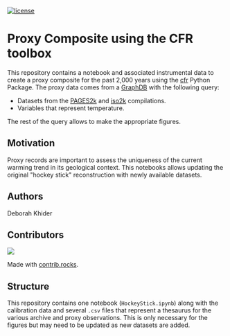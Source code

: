 [![license](https://img.shields.io/github/license/khider/DISK-proxyComposite.svg)]()

# Proxy Composite using the CFR toolbox

This repository contains a notebook and associated instrumental data to create a proxy composite for the past 2,000 years using the [cfr](https://fzhu2e.github.io/cfr) Python Package. The proxy data comes from a [GraphDB](https://linkedearth.graphdb.mint.isi.edu) with the following query:
* Datasets from the [PAGES2k](https://lipdverse.org/project/pages2k/) and [iso2k](https://lipdverse.org/project/iso2k/) compilations.
* Variables that represent temperature.

The rest of the query allows to make the appropriate figures. 

## Motivation

Proxy records are important to assess the uniqueness of the current warming trend in its geological context. This notebooks allows updating the original "hockey stick" reconstruction with newly available datasets. 

## Authors

Deborah Khider

## Contributors

<a href="https://github.com/khider/DISK-proxyComposite/graphs/contributors">
  <img src="https://contrib.rocks/image?repo=khider/DISK-proxyComposite" />
</a>

Made with [contrib.rocks](https://contrib.rocks).

## Structure

This repository contains one notebook (`HockeyStick.ipynb`) along with the calibration data and several `.csv` files that represent a thesaurus for the various archive and proxy observations. This is only necessary for the figures but may need to be updated as new datasets are added. 